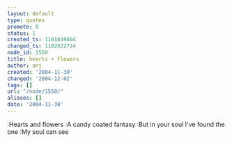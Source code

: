```yaml
---
layout: default
type: quotes
promote: 0
status: 1
created_ts: 1101849804
changed_ts: 1102022724
node_id: 1550
title: hearts + flowers
author: anj
created: '2004-11-30'
changed: '2004-12-02'
tags: []
url: "/node/1550/"
aliases: []
date: '2004-11-30'
---
```

:Hearts and flowers
:A candy coated fantasy
:But in your soul I've found the one
:My soul can see
